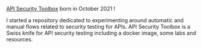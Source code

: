 [API Security Toolbox](https://github.com/arainho/api-security-toolbox) born in October 2021 !

I started a repository dedicated to experimenting around automatic and manual flows related to security testing for APIs.
API Security Toolbox is a Swiss knife for API security testing including a docker image, some labs and resources.




 

